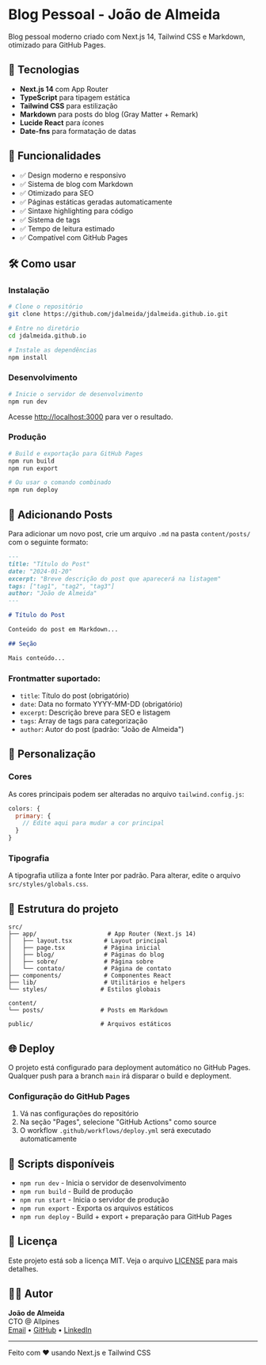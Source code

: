 # Blog Pessoal - João de Almeida

Blog pessoal moderno criado com Next.js 14, Tailwind CSS e Markdown, otimizado para GitHub Pages.

## 🚀 Tecnologias

- **Next.js 14** com App Router
- **TypeScript** para tipagem estática
- **Tailwind CSS** para estilização
- **Markdown** para posts do blog (Gray Matter + Remark)
- **Lucide React** para ícones
- **Date-fns** para formatação de datas

## 📝 Funcionalidades

- ✅ Design moderno e responsivo
- ✅ Sistema de blog com Markdown
- ✅ Otimizado para SEO
- ✅ Páginas estáticas geradas automaticamente
- ✅ Sintaxe highlighting para código
- ✅ Sistema de tags
- ✅ Tempo de leitura estimado
- ✅ Compatível com GitHub Pages

## 🛠️ Como usar

### Instalação

```bash
# Clone o repositório
git clone https://github.com/jdalmeida/jdalmeida.github.io.git

# Entre no diretório
cd jdalmeida.github.io

# Instale as dependências
npm install
```

### Desenvolvimento

```bash
# Inicie o servidor de desenvolvimento
npm run dev
```

Acesse [http://localhost:3000](http://localhost:3000) para ver o resultado.

### Produção

```bash
# Build e exportação para GitHub Pages
npm run build
npm run export

# Ou usar o comando combinado
npm run deploy
```

## 📖 Adicionando Posts

Para adicionar um novo post, crie um arquivo `.md` na pasta `content/posts/` com o seguinte formato:

```markdown
---
title: "Título do Post"
date: "2024-01-20"
excerpt: "Breve descrição do post que aparecerá na listagem"
tags: ["tag1", "tag2", "tag3"]
author: "João de Almeida"
---

# Título do Post

Conteúdo do post em Markdown...

## Seção

Mais conteúdo...
```

### Frontmatter suportado:

- `title`: Título do post (obrigatório)
- `date`: Data no formato YYYY-MM-DD (obrigatório)
- `excerpt`: Descrição breve para SEO e listagem
- `tags`: Array de tags para categorização
- `author`: Autor do post (padrão: "João de Almeida")

## 🎨 Personalização

### Cores

As cores principais podem ser alteradas no arquivo `tailwind.config.js`:

```javascript
colors: {
  primary: {
    // Edite aqui para mudar a cor principal
  }
}
```

### Tipografia

A tipografia utiliza a fonte Inter por padrão. Para alterar, edite o arquivo `src/styles/globals.css`.

## 📁 Estrutura do projeto

```
src/
├── app/                    # App Router (Next.js 14)
│   ├── layout.tsx         # Layout principal
│   ├── page.tsx           # Página inicial
│   ├── blog/              # Páginas do blog
│   ├── sobre/             # Página sobre
│   └── contato/           # Página de contato
├── components/            # Componentes React
├── lib/                   # Utilitários e helpers
└── styles/               # Estilos globais

content/
└── posts/                # Posts em Markdown

public/                   # Arquivos estáticos
```

## 🌐 Deploy

O projeto está configurado para deployment automático no GitHub Pages. Qualquer push para a branch `main` irá disparar o build e deployment.

### Configuração do GitHub Pages

1. Vá nas configurações do repositório
2. Na seção "Pages", selecione "GitHub Actions" como source
3. O workflow `.github/workflows/deploy.yml` será executado automaticamente

## 🔧 Scripts disponíveis

- `npm run dev` - Inicia o servidor de desenvolvimento
- `npm run build` - Build de produção
- `npm run start` - Inicia o servidor de produção
- `npm run export` - Exporta os arquivos estáticos
- `npm run deploy` - Build + export + preparação para GitHub Pages

## 📄 Licença

Este projeto está sob a licença MIT. Veja o arquivo [LICENSE](LICENSE) para mais detalhes.

## 👨‍💻 Autor

**João de Almeida**  
CTO @ Allpines  
[Email](mailto:joao@allpines.com.br) • [GitHub](https://github.com/jdalmeida) • [LinkedIn](https://linkedin.com/in/jdalmeida)

---

Feito com ❤️ usando Next.js e Tailwind CSS 